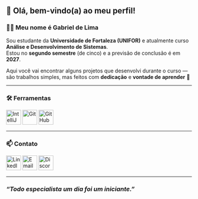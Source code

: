 ## 👋 Olá, bem-vindo(a) ao meu perfil!

### 🧑‍💻 Meu nome é **Gabriel de Lima**

Sou estudante da **Universidade de Fortaleza (UNIFOR)** e atualmente curso **Análise e Desenvolvimento de Sistemas**.  
Estou no **segundo semestre** (de cinco) e a previsão de conclusão é em **2027**.

Aqui você vai encontrar alguns projetos que desenvolvi durante o curso — são trabalhos simples, mas feitos com **dedicação** e **vontade de aprender** 🚀

---

### 🛠️ Ferramentas

[<img src="https://upload.wikimedia.org/wikipedia/commons/9/9c/IntelliJ_IDEA_Icon.svg" alt="IntelliJ IDEA" height="40"/>](https://www.jetbrains.com/idea/) 
[<img src="https://upload.wikimedia.org/wikipedia/commons/thumb/3/3f/Git_icon.svg/97px-Git_icon.svg.png?20220905010122" alt="Git" height="40"/>](https://git-scm.com/)
[<img src="https://upload.wikimedia.org/wikipedia/commons/thumb/1/10/Codicons_%E2%80%93_github-inverted.svg/1280px-Codicons_%E2%80%93_github-inverted.svg.png" alt="GitHub" height="40"/>](https://github.com/EstenioGabriel)

---

### 📫 Contato

[<img src="https://upload.wikimedia.org/wikipedia/commons/thumb/f/f4/Linked-in-alt.svg/1280px-Linked-in-alt.svg.png" alt="LinkedIn" height="40"/>](https://www.linkedin.com/in/EstenioGabriel/)
[<img src="https://upload.wikimedia.org/wikipedia/commons/thumb/7/7e/Gmail_icon_%282020%29.svg/512px-Gmail_icon_%282020%29.svg.png" alt="Email" height="40"/>](mailto:esteniogabrieldelima@gmail.com)
[<img src="https://pngimg.com/uploads/discord/discord_PNG8.png" alt="Discord" height="40"/>](https://discord.gg/Zs8SbsgfCC)

---

###  *“Todo especialista um dia foi um iniciante.”*
